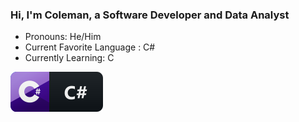 ### Hi, I'm Coleman, a Software Developer and Data Analyst

- Pronouns: He/Him
- Current Favorite Language : C#
- Currently Learning: C

![csharp](https://raw.githubusercontent.com/MikeCodesDotNET/ColoredBadges/4a38660afb7be89a6032218589b4454a1285c7f8/svg/dev/languages/csharp.svg)
